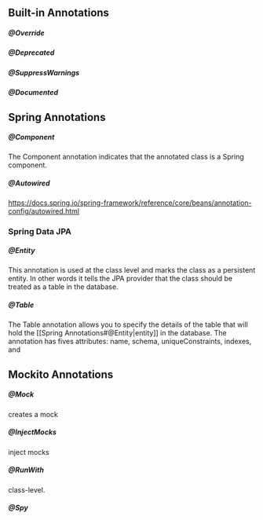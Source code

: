 ## Built-in Annotations

##### @Override

##### @Deprecated

##### @SuppressWarnings

##### @Documented

## Spring Annotations

##### @Component
The Component annotation indicates that the annotated class is a Spring component. 

##### @Autowired
https://docs.spring.io/spring-framework/reference/core/beans/annotation-config/autowired.html


### Spring Data JPA
##### @Entity
This annotation is used at the class level and marks the class as a persistent entity. In other words it tells the JPA provider that the class should be treated as a table in the database.

##### @Table
The Table annotation allows you to specify the details of the table that will hold the [[Spring Annotations#@Entity|entity]] in the database. The annotation has fives attributes: name, schema, uniqueConstraints, indexes, and  

## Mockito Annotations
##### @Mock
creates a mock

##### @InjectMocks
inject mocks

##### @RunWith
class-level. 

##### @Spy